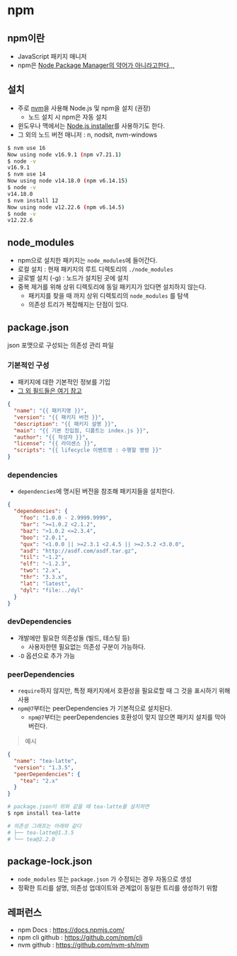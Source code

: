 # npm

## npm이란

- JavaScript 패키지 매니저
- npm은 [Node Package Manager의 약어가 아니라고한다,,,](https://github.com/npm/cli#is-npm-an-acronym-for-node-package-manager)

## 설치

- 주로 [nvm](https://github.com/nvm-sh/nvm)을 사용해 Node.js 및 npm을 설치 (권장)
  - 노드 설치 시 npm은 자동 설치
- 윈도우나 맥에서는 [Node.js installer](https://nodejs.org/en/download)를 사용하기도 한다.
- 그 외의 노드 버전 매니저 : n, nodsit, nvm-windows

```bash
$ nvm use 16
Now using node v16.9.1 (npm v7.21.1)
$ node -v
v16.9.1
$ nvm use 14
Now using node v14.18.0 (npm v6.14.15)
$ node -v
v14.18.0
$ nvm install 12
Now using node v12.22.6 (npm v6.14.5)
$ node -v
v12.22.6
```

## node_modules

- npm으로 설치한 패키지는 `node_modules`에 들어간다.
- 로컬 설치 : 현재 패키지의 루트 디렉토리의 `./node_modules`
- 글로벌 설치 (-g) : 노드가 설치된 곳에 설치
- 중복 제거를 위해 상위 디렉토리에 동일 패키지가 있다면 설치하지 않는다.
  - 패키지를 찾을 때 까지 상위 디렉토리의 `node_modules` 를 탐색
  - 의존성 트리가 복잡해지는 단점이 있다.

## package.json

json 포맷으로 구성되는 의존성 관리 파일

### 기본적인 구성

- 패키지에 대한 기본적인 정보를 기입
- [그 외 필드들은 여기 참고](https://docs.npmjs.com/cli/v9/configuring-npm/package-json)

```json
{
  "name": "{{ 패키지명 }}",
  "version": "{{ 패키지 버전 }}",
  "description": "{{ 패키지 설명 }}",
  "main": "{{ 기본 진입점, 디폴트는 index.js }}",
  "author": "{{ 작성자 }}",
  "license": "{{ 라이센스 }}",
  "scripts": "{{ lifecycle 이벤트명 : 수행할 명령 }}"
}
```

### dependencies

- `dependencies`에 명시된 버전을 참조해 패키지들을 설치한다.

```json
{
  "dependencies": {
    "foo": "1.0.0 - 2.9999.9999",
    "bar": ">=1.0.2 <2.1.2",
    "baz": ">1.0.2 <=2.3.4",
    "boo": "2.0.1",
    "qux": "<1.0.0 || >=2.3.1 <2.4.5 || >=2.5.2 <3.0.0",
    "asd": "http://asdf.com/asdf.tar.gz",
    "til": "~1.2",
    "elf": "~1.2.3",
    "two": "2.x",
    "thr": "3.3.x",
    "lat": "latest",
    "dyl": "file:../dyl"
  }
}
```

### devDependencies

- 개발에만 필요한 의존성들 (빌드, 테스팅 등)
  - 사용자한텐 필요없는 의존성 구분이 가능하다.
- `-D` 옵션으로 추가 가능

### peerDependencies

- `require`하지 않지만, 특정 패키지에서 호환성을 필요로할 때 그 것을 표시하기 위해 사용
- `npm@7`부터는 peerDependencies 가 기본적으로 설치된다.
  - `npm@7`부터는 peerDependencies 호환성이 맞지 않으면 패키지 설치를 막아버린다.

> 예시

```json
{
  "name": "tea-latte",
  "version": "1.3.5",
  "peerDependencies": {
    "tea": "2.x"
  }
}
```

```bash
# package.json이 위와 같을 때 tea-latte를 설치하면
$ npm install tea-latte

# 의존성 그래프는 아래와 같다
# ├── tea-latte@1.3.5
# └── tea@2.2.0
```

## package-lock.json

- `node_modules` 또는 `package.json` 가 수정되는 경우 자동으로 생성
- 정확한 트리를 설명, 의존성 업데이트와 관계없이 동일한 트리를 생성하기 위함

## 레퍼런스

- npm Docs : https://docs.npmjs.com/
- npm cli github : https://github.com/npm/cli
- nvm github : https://github.com/nvm-sh/nvm
